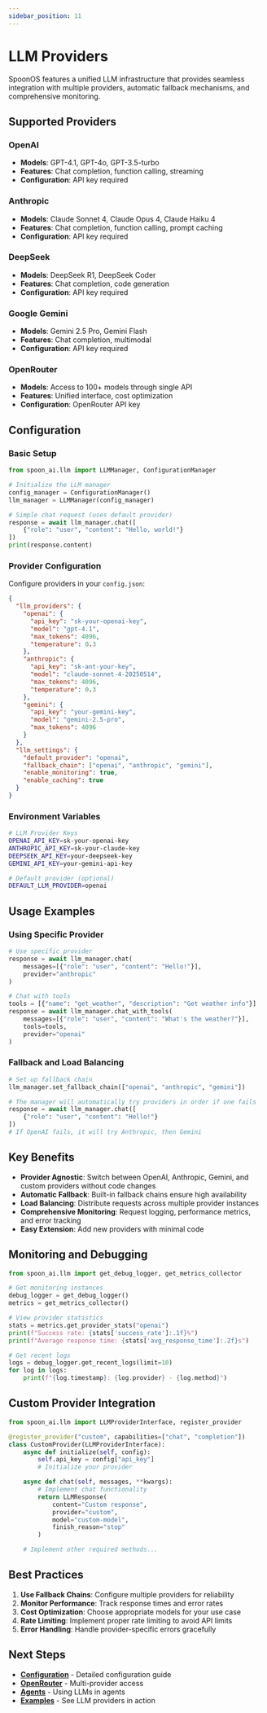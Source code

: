 ```yaml
---
sidebar_position: 11
---
```


# LLM Providers

SpoonOS features a unified LLM infrastructure that provides seamless integration with multiple providers, automatic fallback mechanisms, and comprehensive monitoring.

## Supported Providers

### OpenAI
- **Models**: GPT-4.1, GPT-4o, GPT-3.5-turbo
- **Features**: Chat completion, function calling, streaming
- **Configuration**: API key required

### Anthropic
- **Models**: Claude Sonnet 4, Claude Opus 4, Claude Haiku 4
- **Features**: Chat completion, function calling, prompt caching
- **Configuration**: API key required

### DeepSeek
- **Models**: DeepSeek R1, DeepSeek Coder
- **Features**: Chat completion, code generation
- **Configuration**: API key required

### Google Gemini
- **Models**: Gemini 2.5 Pro, Gemini Flash
- **Features**: Chat completion, multimodal
- **Configuration**: API key required

### OpenRouter
- **Models**: Access to 100+ models through single API
- **Features**: Unified interface, cost optimization
- **Configuration**: OpenRouter API key

## Configuration

### Basic Setup

```python
from spoon_ai.llm import LLMManager, ConfigurationManager

# Initialize the LLM manager
config_manager = ConfigurationManager()
llm_manager = LLMManager(config_manager)

# Simple chat request (uses default provider)
response = await llm_manager.chat([
    {"role": "user", "content": "Hello, world!"}
])
print(response.content)
```

### Provider Configuration

Configure providers in your `config.json`:

```json
{
  "llm_providers": {
    "openai": {
      "api_key": "sk-your-openai-key",
      "model": "gpt-4.1",
      "max_tokens": 4096,
      "temperature": 0.3
    },
    "anthropic": {
      "api_key": "sk-ant-your-key",
      "model": "claude-sonnet-4-20250514",
      "max_tokens": 4096,
      "temperature": 0.3
    },
    "gemini": {
      "api_key": "your-gemini-key",
      "model": "gemini-2.5-pro",
      "max_tokens": 4096
    }
  },
  "llm_settings": {
    "default_provider": "openai",
    "fallback_chain": ["openai", "anthropic", "gemini"],
    "enable_monitoring": true,
    "enable_caching": true
  }
}
```

### Environment Variables

```bash
# LLM Provider Keys
OPENAI_API_KEY=sk-your-openai-key
ANTHROPIC_API_KEY=sk-your-claude-key
DEEPSEEK_API_KEY=your-deepseek-key
GEMINI_API_KEY=your-gemini-api-key

# Default provider (optional)
DEFAULT_LLM_PROVIDER=openai
```

## Usage Examples

### Using Specific Provider

```python
# Use specific provider
response = await llm_manager.chat(
    messages=[{"role": "user", "content": "Hello!"}],
    provider="anthropic"
)

# Chat with tools
tools = [{"name": "get_weather", "description": "Get weather info"}]
response = await llm_manager.chat_with_tools(
    messages=[{"role": "user", "content": "What's the weather?"}],
    tools=tools,
    provider="openai"
)
```

### Fallback and Load Balancing

```python
# Set up fallback chain
llm_manager.set_fallback_chain(["openai", "anthropic", "gemini"])

# The manager will automatically try providers in order if one fails
response = await llm_manager.chat([
    {"role": "user", "content": "Hello!"}
])
# If OpenAI fails, it will try Anthropic, then Gemini
```

## Key Benefits

- **Provider Agnostic**: Switch between OpenAI, Anthropic, Gemini, and custom providers without code changes
- **Automatic Fallback**: Built-in fallback chains ensure high availability
- **Load Balancing**: Distribute requests across multiple provider instances
- **Comprehensive Monitoring**: Request logging, performance metrics, and error tracking
- **Easy Extension**: Add new providers with minimal code

## Monitoring and Debugging

```python
from spoon_ai.llm import get_debug_logger, get_metrics_collector

# Get monitoring instances
debug_logger = get_debug_logger()
metrics = get_metrics_collector()

# View provider statistics
stats = metrics.get_provider_stats("openai")
print(f"Success rate: {stats['success_rate']:.1f}%")
print(f"Average response time: {stats['avg_response_time']:.2f}s")

# Get recent logs
logs = debug_logger.get_recent_logs(limit=10)
for log in logs:
    print(f"{log.timestamp}: {log.provider} - {log.method}")
```

## Custom Provider Integration

```python
from spoon_ai.llm import LLMProviderInterface, register_provider

@register_provider("custom", capabilities=["chat", "completion"])
class CustomProvider(LLMProviderInterface):
    async def initialize(self, config):
        self.api_key = config["api_key"]
        # Initialize your provider

    async def chat(self, messages, **kwargs):
        # Implement chat functionality
        return LLMResponse(
            content="Custom response",
            provider="custom",
            model="custom-model",
            finish_reason="stop"
        )

    # Implement other required methods...
```

## Best Practices

1. **Use Fallback Chains**: Configure multiple providers for reliability
2. **Monitor Performance**: Track response times and error rates
3. **Cost Optimization**: Choose appropriate models for your use case
4. **Rate Limiting**: Implement proper rate limiting to avoid API limits
5. **Error Handling**: Handle provider-specific errors gracefully

## Next Steps

- **[Configuration](./configuration)** - Detailed configuration guide
- **[OpenRouter](./openrouter)** - Multi-provider access
- **[Agents](./agents)** - Using LLMs in agents
- **[Examples](./examples/basic-agent)** - See LLM providers in action
